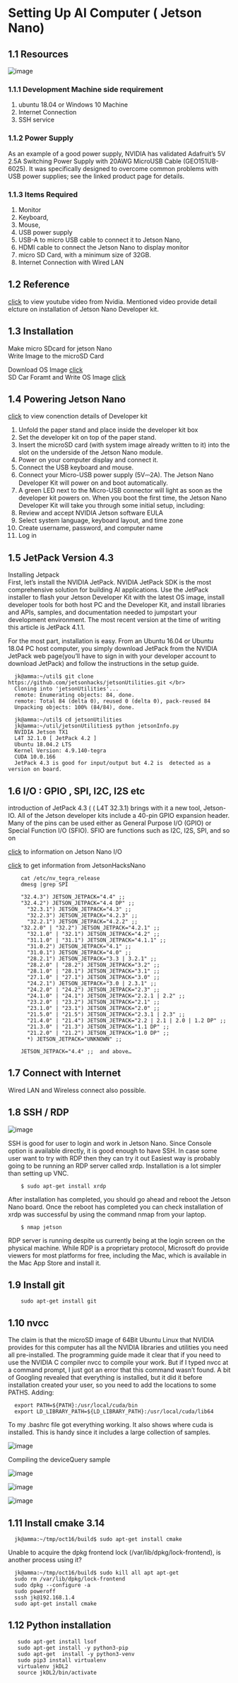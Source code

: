 
# Setting Up AI Computer ( Jetson Nano)

## 1.1 Resources

![image](https://user-images.githubusercontent.com/58679469/233796058-058dfdbe-9017-4690-ab0e-3a4b4ec1f07d.png)

### 1.1.1 Development Machine side requirement   
  

1. ubuntu 18.04 or Windows 10 Machine  
2. Internet Connection 
3. SSH service 

### 1.1.2  Power Supply

As an example of a good power supply, NVIDIA has validated Adafruit’s 5V 2.5A Switching Power Supply with 20AWG MicroUSB Cable (GEO151UB-6025). It was specifically designed to overcome common problems with USB power supplies; see the linked product page for details.


### 1.1.3 Items Required   

1. Monitor 
2. Keyboard,
3. Mouse, 
4. USB power supply 
5. USB-A to micro USB cable to connect it to Jetson Nano, 
6. HDMI cable to connect the Jetson Nano to display monitor 
7. micro SD Card, with a minimum size of 32GB.
8. Internet Connection with Wired LAN

## 1.2 Reference
[click](https://www.youtube.com/watch?v=Uvu6NNOvhg4 ) to view youtube video from Nvidia. 
Mentioned video provide detail elcture on installation of Jetson Nano Developer kit.

## 1.3 Installation

 Make micro SDcard for jetson Nano   <br> 
 Write Image to the microSD Card
 
 Download OS Image [click](https://developer.nvidia.com/jetson-nano-sd-card-image ) <br>
 SD Car Foramt and  Write OS Image [click](https://developer.nvidia.com/embedded/learn/get-started-jetson-nano-devkit#write )
 
 ## 1.4 Powering Jetson Nano
 
 [click](https://developer.nvidia.com/sites/default/files/akamai/embedded/images/jetsonNano/gettingStarted/Jetbot_animation_500x282_2.gif ) to view conenction details of Developer kit
 
1. Unfold the paper stand and place inside the developer kit box
2. Set the developer kit on top of the paper stand. 
3. Insert the microSD card (with system image already written to it) into the slot on the underside of the Jetson Nano module. 
4. Power on your computer display and connect it. 
5. Connect the USB keyboard and mouse.
6. Connect your Micro-USB power supply (5V⎓2A). The Jetson Nano Developer Kit will power on and boot automatically.
7. A green LED next to the Micro-USB connector will light as soon as the developer kit powers on. When you boot the first time, the Jetson Nano Developer Kit will take you through some initial setup, including:
8. Review and accept NVIDIA Jetson software EULA
9. Select system language, keyboard layout, and time zone 
10. Create username, password, and computer name
11. Log in

## 1.5 JetPack Version 4.3

Installing Jetpack <br>
First, let’s install the NVIDIA JetPack. NVIDIA JetPack SDK is the most comprehensive solution for building AI applications. Use the JetPack installer to flash your Jetson Developer Kit with the latest OS image, install developer tools for both host PC and the Developer Kit, and install libraries and APIs, samples, and documentation needed to jumpstart your development environment. The most recent version at the time of writing this article is JetPack 4.1.1.

For the most part, installation is easy. From an Ubuntu 16.04 or Ubuntu 18.04 PC host computer, you simply download JetPack from the NVIDIA JetPack web page(you’ll have to sign in with your developer account to download JetPack) and follow the instructions in the setup guide.

      jk@amma:~/util$ git clone https://github.com/jetsonhacks/jetsonUtilities.git </br>
      Cloning into 'jetsonUtilities'... 
      remote: Enumerating objects: 84, done. 
      remote: Total 84 (delta 0), reused 0 (delta 0), pack-reused 84
      Unpacking objects: 100% (84/84), done. 
    
      jk@amma:~/util$ cd jetsonUtilities 
      jk@amma:~/util/jetsonUtilities$ python jetsonInfo.py  
      NVIDIA Jetson TX1
      L4T 32.1.0 [ JetPack 4.2 ] 
      Ubuntu 18.04.2 LTS 
      Kernel Version: 4.9.140-tegra 
      CUDA 10.0.166 
      JetPack 4.3 is good for input/output but 4.2 is  detected as a version on board.


## 1.6 I/O : GPIO , SPI,  I2C, I2S  etc 

introduction of JetPack 4.3 ( ( L4T 32.3.1) brings with it a new tool, Jetson-IO. All of the Jetson developer kits include a 40-pin GPIO expansion header. Many of the pins can be used either as General Purpose I/O (GPIO) or Special Function I/O (SFIO). SFIO are functions such as I2C, I2S, SPI, and so on

[click](https://www.jetsonhacks.com/2020/05/04/spi-on-jetson-using-jetson-io/ )  to information on Jetson Nano I/O

[click](https://github.com/JetsonHacksNano/SPI-Playground ) to get information from JetsonHacksNano 

        cat /etc/nv_tegra_release
        dmesg |grep SPI

        "32.4.3") JETSON_JETPACK="4.4" ;;
      	"32.4.2") JETSON_JETPACK="4.4 DP" ;;
    	  "32.3.1") JETSON_JETPACK="4.3" ;;
    	  "32.2.3") JETSON_JETPACK="4.2.3" ;;
    	  "32.2.1") JETSON_JETPACK="4.2.2" ;;
      	"32.2.0" | "32.2") JETSON_JETPACK="4.2.1" ;;
    	  "32.1.0" | "32.1") JETSON_JETPACK="4.2" ;;
    	  "31.1.0" | "31.1") JETSON_JETPACK="4.1.1" ;;
    	  "31.0.2") JETSON_JETPACK="4.1" ;;
    	  "31.0.1") JETSON_JETPACK="4.0" ;;
    	  "28.2.1") JETSON_JETPACK="3.3 | 3.2.1" ;;
    	  "28.2.0" | "28.2") JETSON_JETPACK="3.2" ;;
    	  "28.1.0" | "28.1") JETSON_JETPACK="3.1" ;;
    	  "27.1.0" | "27.1") JETSON_JETPACK="3.0" ;;
    	  "24.2.1") JETSON_JETPACK="3.0 | 2.3.1" ;;
    	  "24.2.0" | "24.2") JETSON_JETPACK="2.3" ;;
    	  "24.1.0" | "24.1") JETSON_JETPACK="2.2.1 | 2.2" ;;
    	  "23.2.0" | "23.2") JETSON_JETPACK="2.1" ;;
    	  "23.1.0" | "23.1") JETSON_JETPACK="2.0" ;;
    	  "21.5.0" | "21.5") JETSON_JETPACK="2.3.1 | 2.3" ;;
    	  "21.4.0" | "21.4") JETSON_JETPACK="2.2 | 2.1 | 2.0 | 1.2 DP" ;;
    	  "21.3.0" | "21.3") JETSON_JETPACK="1.1 DP" ;;
    	  "21.2.0" | "21.2") JETSON_JETPACK="1.0 DP" ;;
    	  *) JETSON_JETPACK="UNKNOWN" ;;

        JETSON_JETPACK="4.4" ;;  and above…


## 1.7 Connect with Internet

Wired LAN   and Wireless connect also possible.

## 1.8  SSH / RDP

![image](https://user-images.githubusercontent.com/58679469/233797214-9d1740e9-b6f7-4017-afda-9695667a36cf.png)

SSH is good for user to login and work in Jetson Nano.  Since Console option is available directly, it is good enough to have SSH. In case some user want to try with RDP then they can try it out
 Easiest way is probably going to be running an RDP server called xrdp. Installation is a lot simpler than setting up VNC.
 
        $ sudo apt-get install xrdp

 After installation has completed, you should go ahead and reboot the Jetson Nano board. Once the reboot has completed you can check installation of xrdp was successful by using the command nmap from your laptop.
 
        $ nmap jetson
        
 RDP server is running despite us currently being at the login screen on the physical machine. While RDP is a proprietary protocol, Microsoft do provide viewers for most platforms for free, including the Mac, which is available in the Mac App Store and install it.
 


## 1.9 Install git

        sudo apt-get install git


## 1.10 nvcc

The claim is that the microSD image of 64Bit Ubuntu Linux that NVIDIA provides for this computer has all the NVIDIA libraries and utilities you need all pre-installed. The programming guide made it clear that if you need to use the NVIDIA C compiler nvcc to compile your work. But if I typed nvcc at a command prompt, I just got an error that this command wasn’t found. A bit of Googling revealed that everything is installed, but it did it before installation created your user, so you need to add the locations to some PATHS. Adding:

      export PATH=${PATH}:/usr/local/cuda/bin        
      export LD_LIBRARY_PATH=${LD_LIBRARY_PATH}:/usr/local/cuda/lib64
   
To my .bashrc file got everything working. It also shows where cuda is installed. This is handy since it includes a large collection of samples.

 ![image](https://user-images.githubusercontent.com/58679469/233797391-56587bc0-84db-42fc-a919-68c8862c3f27.png)

 
 Compiling the deviceQuery sample 
 
 ![image](https://user-images.githubusercontent.com/58679469/233797413-bc9bb2a5-e6b5-484f-87c1-ab5caa55afc6.png)

![image](https://user-images.githubusercontent.com/58679469/233797425-c91fd55e-08d7-42fc-a34e-75f8f46f3c26.png)

![image](https://user-images.githubusercontent.com/58679469/233797465-08af4289-1c82-4e2a-8586-cf667548e367.png)

## 1.11 Install cmake 3.14

      jk@amma:~/tmp/oct16/build$ sudo apt-get install cmake
      
Unable to acquire the dpkg frontend lock (/var/lib/dpkg/lock-frontend), is another process using it?

      jk@amma:~/tmp/oct16/build$ sudo kill all apt apt-get
      sudo rm /var/lib/dpkg/lock-frontend 
      sudo dpkg --configure -a 
      sudo poweroff
      sssh jk@192.168.1.4
      sudo apt-get install cmake

## 1.12 Python installation


       sudo apt-get install lsof  
       sudo apt-get install -y python3-pip 
       sudo apt-get  install -y python3-venv 
       sudo pip3 install virtualenv  
       virtualenv jkDL2 
       source jkDL2/bin/activate
 




